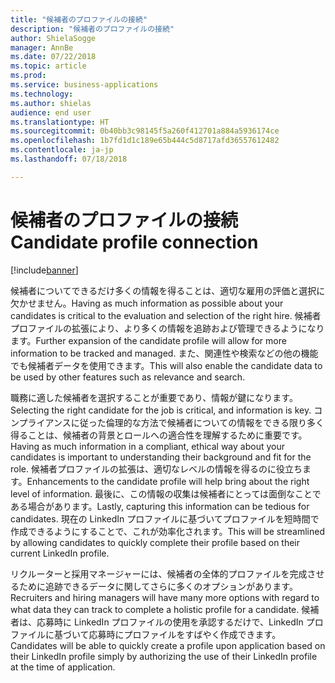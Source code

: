 ```yaml
---
title: "候補者のプロファイルの接続"
description: "候補者のプロファイルの接続"
author: ShielaSogge
manager: AnnBe
ms.date: 07/22/2018
ms.topic: article
ms.prod: 
ms.service: business-applications
ms.technology: 
ms.author: shielas
audience: end user
ms.translationtype: HT
ms.sourcegitcommit: 0b40bb3c98145f5a260f412701a884a5936174ce
ms.openlocfilehash: 1b7fd1d1c189e65b444c5d8717afd36557612482
ms.contentlocale: ja-jp
ms.lasthandoff: 07/18/2018

---
```


# <a name="candidate-profile-connection"></a><span data-ttu-id="711c2-103">候補者のプロファイルの接続</span><span class="sxs-lookup"><span data-stu-id="711c2-103">Candidate profile connection</span></span>


[!include[banner](../../../includes/banner.md)]

<span data-ttu-id="711c2-104">候補者についてできるだけ多くの情報を得ることは、適切な雇用の評価と選択に欠かせません。</span><span class="sxs-lookup"><span data-stu-id="711c2-104">Having as much information as possible about your candidates is critical to the evaluation and selection of the right hire.</span></span> <span data-ttu-id="711c2-105">候補者プロファイルの拡張により、より多くの情報を追跡および管理できるようになります。</span><span class="sxs-lookup"><span data-stu-id="711c2-105">Further expansion of the candidate profile will allow for more information to be tracked and managed.</span></span> <span data-ttu-id="711c2-106">また、関連性や検索などの他の機能でも候補者データを使用できます。</span><span class="sxs-lookup"><span data-stu-id="711c2-106">This will also enable the candidate data to be used by other features such as relevance and search.</span></span>

<span data-ttu-id="711c2-107">職務に適した候補者を選択することが重要であり、情報が鍵になります。</span><span class="sxs-lookup"><span data-stu-id="711c2-107">Selecting the right candidate for the job is critical, and information is key.</span></span>
<span data-ttu-id="711c2-108">コンプライアンスに従った倫理的な方法で候補者についての情報をできる限り多く得ることは、候補者の背景とロールへの適合性を理解するために重要です。</span><span class="sxs-lookup"><span data-stu-id="711c2-108">Having as much information in a compliant, ethical way about your candidates is important to understanding their background and fit for the role.</span></span> <span data-ttu-id="711c2-109">候補者プロファイルの拡張は、適切なレベルの情報を得るのに役立ちます。</span><span class="sxs-lookup"><span data-stu-id="711c2-109">Enhancements to the candidate profile will help bring about the right level of information.</span></span>
<span data-ttu-id="711c2-110">最後に、この情報の収集は候補者にとっては面倒なことである場合があります。</span><span class="sxs-lookup"><span data-stu-id="711c2-110">Lastly, capturing this information can be tedious for candidates.</span></span> <span data-ttu-id="711c2-111">現在の LinkedIn プロファイルに基づいてプロファイルを短時間で作成できるようにすることで、これが効率化されます。</span><span class="sxs-lookup"><span data-stu-id="711c2-111">This will be streamlined by allowing candidates to quickly complete their profile based on their current LinkedIn profile.</span></span>

<span data-ttu-id="711c2-112">リクルーターと採用マネージャーには、候補者の全体的プロファイルを完成させるために追跡できるデータに関してさらに多くのオプションがあります。</span><span class="sxs-lookup"><span data-stu-id="711c2-112">Recruiters and hiring managers will have many more options with regard to what data they can track to complete a holistic profile for a candidate.</span></span> <span data-ttu-id="711c2-113">候補者は、応募時に LinkedIn プロファイルの使用を承認するだけで、LinkedIn プロファイルに基づいて応募時にプロファイルをすばやく作成できます。</span><span class="sxs-lookup"><span data-stu-id="711c2-113">Candidates will be able to quickly create a profile upon application based on their LinkedIn profile simply by authorizing the use of their LinkedIn profile at the time of application.</span></span>

<!--
### Who uses this feature
The entire hiring team and candidates.
## License required
Some of the capabilities in this feature will require each user to have a
license to LinkedIn Recruiter.
## Availability
Cloud
## Regional availability
Global
-->

